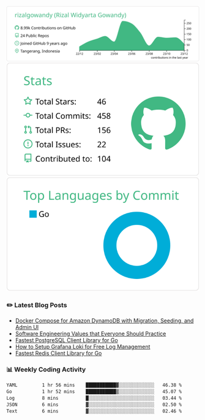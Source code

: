 ![profile-details](profile-summary-card-output/vue/0-profile-details.svg)
![stats](profile-summary-card-output/vue/3-stats.svg)
![most-commit-language](profile-summary-card-output/vue/2-most-commit-language.svg)

### :pencil2: Latest Blog Posts
<!-- BLOG-POST-LIST:START -->
- [Docker Compose for Amazon DynamoDB with Migration, Seeding, and Admin UI](https://medium.com/geekculture/docker-compose-for-amazon-dynamodb-with-migration-seeding-and-admin-ui-db11a348cc6a?source=rss-5763b0f1aba6------2)
- [Software Engineering Values that Everyone Should Practice](https://levelup.gitconnected.com/software-engineering-values-that-everyone-should-practice-c980d00cd103?source=rss-5763b0f1aba6------2)
- [Fastest PostgreSQL Client Library for Go](https://levelup.gitconnected.com/fastest-postgresql-client-library-for-go-579fa97909fb?source=rss-5763b0f1aba6------2)
- [How to Setup Grafana Loki for Free Log Management](https://levelup.gitconnected.com/how-to-setup-grafana-loki-for-free-log-management-ceb60558503c?source=rss-5763b0f1aba6------2)
- [Fastest Redis Client Library for Go](https://levelup.gitconnected.com/fastest-redis-client-library-for-go-7993f618f5ab?source=rss-5763b0f1aba6------2)
<!-- BLOG-POST-LIST:END -->

### 📊 Weekly Coding Activity
<!--START_SECTION:waka-->

```txt
YAML         1 hr 56 mins    ███████████▓░░░░░░░░░░░░░   46.38 %
Go           1 hr 52 mins    ███████████▒░░░░░░░░░░░░░   45.07 %
Log          8 mins          █░░░░░░░░░░░░░░░░░░░░░░░░   03.44 %
JSON         6 mins          ▓░░░░░░░░░░░░░░░░░░░░░░░░   02.50 %
Text         6 mins          ▓░░░░░░░░░░░░░░░░░░░░░░░░   02.46 %
```

<!--END_SECTION:waka-->
